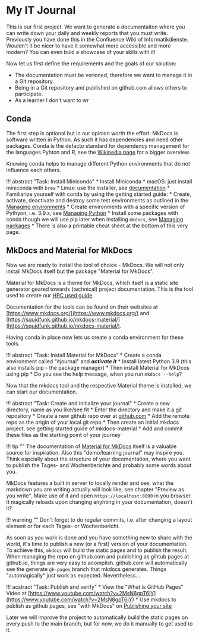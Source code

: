 # My IT Journal

This is our first project. We want to generate a documentaiton where you can write
down your daily and weekly reports that you must write. Previously you have done this
in the Confluence Wiki of Informatikdienste. Wouldn't it be nicer to have it somewhat
more accessible and more modern? You can even buld a showcase of your skills with it!

Now let us first define the requirements and the goals of our solution:

* The documentation must be verioned, therefore we want to manage it in a Git repository.
* Being in a Git repository and published on github.com allows others to participate.
* As a learner I don't want to wr

## Conda

The first step is optional but in our opinion worth the effort. MkDocs is software written
in Python. As such it has dependencies and need other packages. Conda is the defacto standard
for dependency management for the languages Pyhton and R, see the
[Wikipedia page](https://en.wikipedia.org/wiki/Conda_(package_manager)) for a bigger overview.

Knowing conda helps to manage different Python environments that do not influence each others.

!!! abstract "Task: Install Miniconda"
    * Install Miniconda
        * macOS: just install miniconda with `brew`
        * Linux: use the installer, see [documentation](https://docs.conda.io/en/latest/miniconda.html)
    * Familiarize yourself with conda by using the getting started guide:
        * Create, activate, deactivate and destroy some test environments as outlined
          in the [Managing environments](https://docs.conda.io/projects/conda/en/latest/user-guide/getting-started.html#managing-environments)
        * Create environments with a specific version of Pythyon, i.e. 3.9.x, see [Managing Python](https://docs.conda.io/projects/conda/en/latest/user-guide/getting-started.html#managing-python)
        * Install some packages with conda though we will use pip later when installing `mkdocs`, see [Managing packages](https://docs.conda.io/projects/conda/en/latest/user-guide/getting-started.html#managing-packages)
        * There is also a printable cheat sheet at the bottom of this very page.
    

## MkDocs and Material for MkDocs

Now we are ready to install the tool of choice - MkDocs. We will not only install MkDocs itself
but the package "Material for MkDocs".

Material for MkDocs is a theme for MkDocs, which itself is a static site generator geared towards
(technical) project documentation. This is the tool used to create our [HPC used guide](https://hpc-unibe-ch.github.com/).

Documentation for the tools can be found on their websites at [https://www.mkdocs.org/](https://www.mkdocs.org/) and
[https://squidfunk.github.io/mkdocs-material/](https://squidfunk.github.io/mkdocs-material/).

Having conda in place now lets us create a conda environment for these tools.

!!! abstract "Task: Install Material for MkDocs"
    * Create a conda environment called "itjournal" and ***activate it***
    * Install latest Python 3.9 (this also installs pip - the package manager)
    * Then install Material for MkDcos using pip
    * Do you see the help message, when you run `mkdocs --help`?

Now that the mkdocs tool and the respective Material theme is installed, we can start our documentation.

!!! abstract "Task: Create and initialize your journal"
    * Create a new directory, name as you like/see fit
    * Enter the directory and make it a git repository
    * Create a new github repo over at [github.com](https://github.com)
    * Add the remote repo as the origin of your local git repo
    * Then create an initial mkdocs project, see getting started guide of mkdocs-material
    * Add and commit these files as the starting point of your journey

!!! tip ""
    The documentation of [Material for MkDocs](https://squidfunk.github.io/mkdocs-material/) itself
    is a valuable source for inspiration. Also this "demo/learning journal" may inspire you. Think
    espcially about the structure of your docomentation, where you want to publish the Tages- and
    Wochenberichte and probably some words about you.

MkDocs features a built in server to locally render and see, what the markdown you are writing
actually will look like, see chapter "Preview as you write". Make use of it and open
`https://localhost:8000` in you browser. It magically reloads upon changing anyhting in your
documentation, doesn't it?

!!! warning ""
    Don't forget to do regular commits, i.e. after changing a layout element or for each Tages- or
    Wochenbericht.

As soon as you work is done and you have something new to share with the world, it's time to 
publish a new (or a first) version of your documentation. To achieve this, `mkdocs` will build
the static pages and to publish the result. When managing the repo on github.com and publishing
as gihtub pages at github.io, things are very easy to acomplish. github.com will automatically 
see the generate `gh-pages` branch that mkdocs generates. Things "automagically" just work as
expected. Nevertheless...

!!! acstract "Task: Publish and verify"
    * View the "What is GitHub Pages" Video at [https://www.youtube.com/watch?v=2MsN8gpT6jY](https://www.youtube.com/watch?v=2MsN8gpT6jY)
    * Use mkdocs to publish as github pages, see "with MkDocs" on [Publishing your site](https://squidfunk.github.io/mkdocs-material/publishing-your-site/#with-github-actions)

Later we will improve the project to automatically build the static pages on every push to the main
branch, but for now, we do it manually to get used to it.
